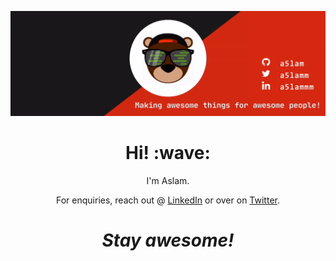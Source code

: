 ![Social banner for a5lam](https://github.com/a5lam//a5lam/raw/master/header-banner.gif)
<h1 align='center'> Hi! :wave:</h1>
<p align='center'>
I'm Aslam.
</p>
<p align='center'>For enquiries, reach out @ <a href="https://www.linkedin.com/in/aslam-shaikh-2654a6ab">LinkedIn</a> or over on <a href="https://twitter.com/a5lamm">Twitter</a>.</p>

<h1 align='center'><i>Stay awesome!</i></h1>
